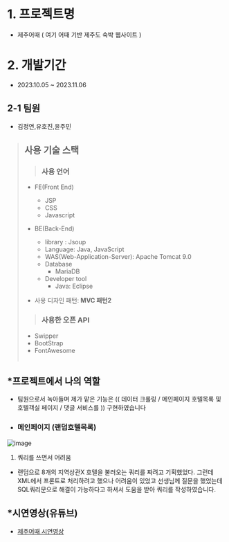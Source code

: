 
# 1. 프로젝트명
   - 제주어때 ( 여기 어때 기반 제주도 숙박 웹사이트 )

# 2. 개발기간
  - 2023.10.05 ~ 2023.11.06
## 2-1 팀원
 - 김정연,유호진,윤주민

> ## 사용 기술 스택
>> ### 사용 언어
>  - FE(Front End)
>    - JSP
>    - CSS
>    - Javascript
>    
>  - BE(Back-End)
>    - library : Jsoup
>    - Language: Java, JavaScript
>    - WAS(Web-Application-Server): Apache Tomcat 9.0
>    - Database
>      - MariaDB
>    - Developer tool
>      - Java: Eclipse
>
>  - 사용 디자인 패턴: **MVC 패턴2**
>
>
>>  ### 사용한 오픈 API
>  - Swipper
>  - BootStrap
>  - FontAwesome
<br><br>

##  *프로젝트에서 나의 역할
 - 팀원으로서 녹아들며 제가 맡은 기능은 (( 데이터 크롤링 /  메인페이지 호텔목록 및 호텔객실 페이지 /  댓글 서비스를 )) 구현하였습니다

 - ### 메인페이지 (랜덤호텔목록) 
![image](https://github.com/whyj2m/Semi-Portfolio/assets/149341808/9fb53fbd-2a36-404b-92f7-28e764561f9a)

 1. 쿼리를 쓰면서 어려움
   - 랜덤으로 8개의 지역상관X 호텔을 불러오는 쿼리를 짜려고 기획했었다. 그런데 XML에서 프론트로 처리하려고 했으나 어려움이 있었고 선생님께 질문을 했었는데 SQL쿼리문으로 해결이 가능하다고 하셔서
      도움을 받아 쿼리를 작성하였습니다. 
      

##  *시연영상(유튜브)

- [제주어때 시연영상](https://youtube.com)
